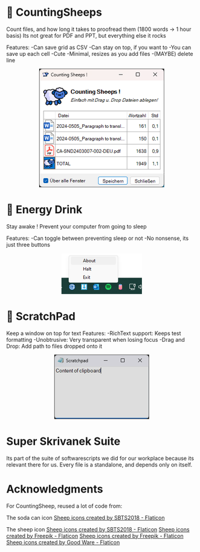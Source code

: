 
# 💽 CountingSheeps

Count files, and how long it takes to proofread them (1800 words -> 1 hour basis)
Its not great for PDF and PPT, but everything else it rocks

Features:
-Can save grid as CSV
-Can stay on top, if you want to
-You can save up each cell
-Cute
-Minimal, resizes as you add files
-(MAYBE) delete line

<div align="center">
    <img src="https://github.com/teamcons/PS-Whimsiness/blob/main/images/Screenshot CountingSheeps.png" /></td>
</div>



# 💽 Energy Drink

Stay awake ! Prevent your computer from going to sleep

Features:
-Can toggle between preventing sleep or not
-No nonsense, its just three buttons

<div align="center">
    <img src="https://github.com/teamcons/PS-Whimsiness/blob/main/images/Screenshot EDrink.png" /></td>
</div>



# 💽 ScratchPad

Keep a window on top for text
Features:
-RichText support: Keeps test formatting
-Unobtrusive: Very transparent when losing focus
-Drag and Drop: Add path to files dropped onto it


<div align="center">
    <img src="https://github.com/teamcons/PS-Whimsiness/blob/main/images/Screenshot ScratchPad.png" /></td>
</div>





# Super Skrivanek Suite

Its part of the suite of softwarescripts we did for our workplace because its relevant there for us.
Every file is a standalone, and depends only on itself.


# Acknowledgments

For CountingSheep, reused a lot of code from:


The soda can icon
<a href="https://www.flaticon.com/free-icons/sheep" title="sheep icons">Sheep icons created by SBTS2018 - Flaticon</a>


The sheep icon
<a href="https://www.flaticon.com/free-icons/sheep" title="sheep icons">Sheep icons created by SBTS2018 - Flaticon</a>
<a href="https://www.flaticon.com/free-icons/sheep" title="sheep icons">Sheep icons created by Freepik - Flaticon</a>
<a href="https://www.flaticon.com/free-icons/sheep" title="sheep icons">Sheep icons created by Freepik - Flaticon</a>
<a href="https://www.flaticon.com/free-icons/sheep" title="sheep icons">Sheep icons created by Good Ware - Flaticon</a>